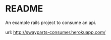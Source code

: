 # README

An example rails project to consume an api.

url: http://swayparts-consumer.herokuapp.com/